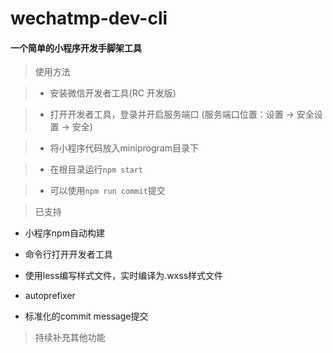 # wechatmp-dev-cli

#### 一个简单的小程序开发手脚架工具

> 使用方法

>+ 安装微信开发者工具(RC 开发版)

>+ 打开开发者工具，登录并开启服务端口  (服务端口位置：设置 -> 安全设置 -> 安全)

>+ 将小程序代码放入miniprogram目录下

>+ 在根目录运行`npm start`

>+ 可以使用`npm run commit`提交

> 已支持

- 小程序npm自动构建

- 命令行打开开发者工具

- 使用less编写样式文件，实时编译为.wxss样式文件

- autoprefixer

- 标准化的commit message提交


> 持续补充其他功能
